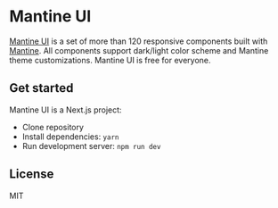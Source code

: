 # Mantine UI

[Mantine UI](https://ui.mantine.dev/) is a set of more than 120 responsive components built with [Mantine](https://mantine.dev/). All components support dark/light color scheme and Mantine theme customizations. Mantine UI is free for everyone.

## Get started

Mantine UI is a Next.js project:

- Clone repository
- Install dependencies: `yarn`
- Run development server: `npm run dev`

## License

MIT
